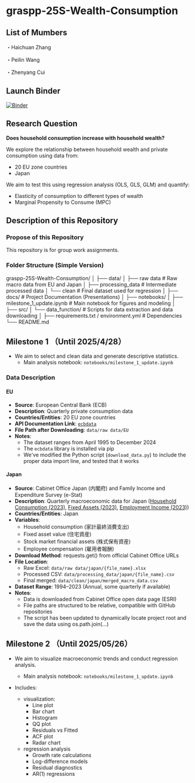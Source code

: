 # graspp-25S-Wealth-Consumption

## List of Mumbers
・Haichuan Zhang

・Peilin Wang

・Zhenyang Cui

## Launch Binder
[![Binder](https://mybinder.org/badge_logo.svg)](https://mybinder.org/v2/gh/JaredChoi-git/graspp-25S-Wealth-Consumption/main)

## Research Question
**Does household consumption increase with household wealth?**

We explore the relationship between household wealth and private consumption using data from:
- 20 EU zone countries
- Japan

We aim to test this using regression analysis (OLS, GLS, GLM) and quantify:
- Elasticity of consumption to different types of wealth
- Marginal Propensity to Consume (MPC)

## Description of this Repository

### Propose of this Repository
This repository is for group work assignments.

### Folder Structure (Simple Version)
graspp-25S-Wealth-Consumption/
│
├── data/
│    ├── raw data                       # Raw macro data from EU and Japan 
│    ├── processing_data                # Intermediate processed data
│    └── clean                          # Final dataset used for regression
│
├── docs/                               # Project Documentation (Presentations)
│
├── notebooks/
│    ├── milestone_1_update.ipynb       # Main notebook for figures and modeling
│    
├── src/
│    └── data_function/                 # Scripts for data extraction and data downloading
│
├── requirements.txt / environment.yml  # Dependencies
└── README.md

## Milestone 1 （Until 2025/4/28）

- We aim to select and clean data and generate descriptive statistics.
  - Main analysis notebook: `notebooks/milestone_1_update.ipynb`

### Data Description

#### EU
- **Source**: European Central Bank (ECB)
- **Description**: Quarterly private consumption data
- **Countries/Entities**: 20 EU zone countries
- **API Documentation Link**: [`ecbdata`](https://pypi.org/project/ecbdata/)
- **File Path after Downloading**: `data/raw data/EU`
- **Notes**:  
  - The dataset ranges from April 1995 to December 2024  
  - The `ecbdata` library is installed via pip  
  - We've modified the Python script (`download_data.py`) to include the proper data import line, and tested that it works

#### Japan
- **Source**: Cabinet Office Japan (内閣府) and Family Income and Expenditure Survey (e-Stat)
- **Description**: Quarterly macroeconomic data for Japan ([Household Consumption (2023)](https://www.esri.cao.go.jp/jp/sna/data/data_list/kakuhou/files/2023/tables/2023ffm1n_jp.xlsx), [Fixed Assets (2023)](https://www.esri.cao.go.jp/jp/sna/data/data_list/kakuhou/files/2023/tables/2023si4_jp.xlsx), [Employment Income (2023)](https://www.esri.cao.go.jp/jp/sna/data/data_list/kakuhou/files/2023/tables/2023ffm2_jp.xlsx))
- **Countries/Entities**: Japan
- **Variables**:
  - Household consumption (家計最終消費支出)
  - Fixed asset value (住宅資産)
  - Stock market financial assets (株式保有資産)
  - Employee compensation (雇用者報酬)
- **Download Method**: requests.get() from official Cabinet Office URLs
- **File Location**:
  - Raw Excel: `data/raw data/japan/{file_name}.xlsx`
  - Processed CSV: `data/processing_data/japan/{file_name}.csv`
  - Final merged: `data/clean/japan/merged_macro_data.csv`
- **Dataset Range**: 1994–2023 (Annual, some quarterly if available)
- **Notes**:
  - Data is downloaded from Cabinet Office open data page (ESRI)
  - File paths are structured to be relative, compatible with GitHub repositories
  - The script has been updated to dynamically locate project root and save the data using os.path.join(...)

## Milestone 2 （Until 2025/05/26）

- We aim to visualize macroeconomic trends and conduct regression analysis.
  - Main analysis notebook: `notebooks/milestone_1_update.ipynb`

- Includes:
  - visualization:
    - Line plot
    - Bar chart
    - Histogram
    - QQ plot
    - Residuals vs Fitted
    - ACF plot
    - Radar chart
  - regression analysis
    - Growth rate calculations
    - Log-difference models
    - Residual diagnostics
    - AR(1) regressions
